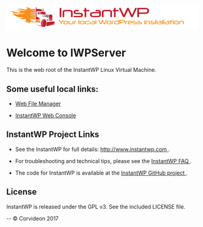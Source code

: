 ![](images/logo-top.png)

# Welcome to IWPServer

This is the web root of the InstantWP Linux Virtual Machine.

## Some useful local links:

 * [Web File Manager ](filemanager/)

 * [InstantWP Web Console](webconsole/)

## InstantWP Project Links

 * See the InstantWP for full details: [http://www.instantwp.com ](http://www.instantwp.com).

 * For troubleshooting and technical tips, please see the [InstantWP FAQ ](http://www.instantwp.com/go/FAQ/).

 * The code for InstantWP is available at the [InstantWP GitHub project ](https://github.com/corvideon/InstantWP/).

## License

InstantWP is released under the GPL v3. See the included LICENSE file.

--
&copy; Corvideon 2017 